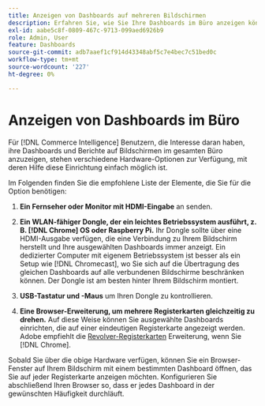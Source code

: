 ```yaml
---
title: Anzeigen von Dashboards auf mehreren Bildschirmen
description: Erfahren Sie, wie Sie Ihre Dashboards im Büro anzeigen können.
exl-id: aabe5c8f-0809-467c-9713-099aed6926b9
role: Admin, User
feature: Dashboards
source-git-commit: adb7aaef1cf914d43348abf5c7e4bec7c51bed0c
workflow-type: tm+mt
source-wordcount: '227'
ht-degree: 0%

---
```


# Anzeigen von Dashboards im Büro

Für [!DNL Commerce Intelligence] Benutzern, die Interesse daran haben, ihre Dashboards und Berichte auf Bildschirmen im gesamten Büro anzuzeigen, stehen verschiedene Hardware-Optionen zur Verfügung, mit deren Hilfe diese Einrichtung einfach möglich ist.

Im Folgenden finden Sie die empfohlene Liste der Elemente, die Sie für die Option benötigen:

1. **Ein Fernseher oder Monitor mit HDMI-Eingabe** an senden.

1. **Ein WLAN-fähiger Dongle, der ein leichtes Betriebssystem ausführt, z. B. [!DNL Chrome] OS oder Raspberry Pi.** Ihr Dongle sollte über eine HDMI-Ausgabe verfügen, die eine Verbindung zu Ihrem Bildschirm herstellt und Ihre ausgewählten Dashboards immer anzeigt. Ein dedizierter Computer mit eigenem Betriebssystem ist besser als ein Setup wie [!DNL Chromecast], wo Sie sich auf die Übertragung des gleichen Dashboards auf alle verbundenen Bildschirme beschränken können. Der Dongle ist am besten hinter Ihrem Bildschirm montiert.

1. **USB-Tastatur und -Maus** um Ihren Dongle zu kontrollieren.

1. **Eine Browser-Erweiterung, um mehrere Registerkarten gleichzeitig zu drehen.** Auf diese Weise können Sie ausgewählte Dashboards einrichten, die auf einer eindeutigen Registerkarte angezeigt werden. Adobe empfiehlt die [Revolver-Registerkarten](https://chrome.google.com/webstore/detail/revolver-tabs/dlknooajieciikpedpldejhhijacnbda?hl=en) Erweiterung, wenn Sie [!DNL Chrome].

Sobald Sie über die obige Hardware verfügen, können Sie ein Browser-Fenster auf Ihrem Bildschirm mit einem bestimmten Dashboard öffnen, das Sie auf jeder Registerkarte anzeigen möchten. Konfigurieren Sie abschließend Ihren Browser so, dass er jedes Dashboard in der gewünschten Häufigkeit durchläuft.
